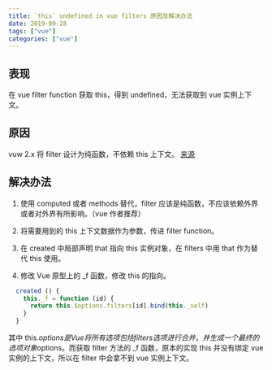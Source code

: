 ```yaml
---
title: `this` undefined in vue filters 原因及解决办法
date: 2019-09-28
tags: ["vue"]
categories: ["vue"]
---
```


## 表现

在 vue filter function 获取 this，得到 undefined，无法获取到 vue 实例上下文。

## 原因

vuw 2.x 将 filter 设计为纯函数，不依赖 this 上下文。 [来源](https://github.com/vuejs/vue/issues/5998)

## 解决办法

1. 使用 computed 或者 methods 替代，filter 应该是纯函数，不应该依赖外界或者对外界有所影响。（vue 作者推荐）

2. 将需要用到的 this 上下文数据作为参数，传进 filter function。

3. 在 created 中局部声明 that 指向 this 实例对象，在 filters 中用 that 作为替代 this 使用。

4. 修改 Vue 原型上的 \_f 函数，修改 this 的指向。

```javascript
  created () {
    this._f = function (id) {
      return this.$options.filters[id].bind(this._self)
    }
  }
```

其中 this.$options 是 Vue 将所有选项包括 filters 选项进行合并，并生成一个最终的选项对象$options。而获取 filter 方法的 \_f 函数，原本的实现 this 并没有绑定 vue 实例的上下文，所以在 filter 中会拿不到 vue 实例上下文。
